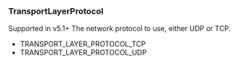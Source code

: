 ### TransportLayerProtocol
Supported in v5.1+
The network protocol to use, either UDP or TCP.

- TRANSPORT_LAYER_PROTOCOL_TCP
- TRANSPORT_LAYER_PROTOCOL_UDP
